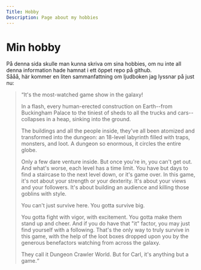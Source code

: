 ```yaml
---
Title: Hobby
Description: Page about my hobbies
---
```


Min hobby
==================
På denna sida skulle man kunna skriva om sina hobbies, om nu inte all denna
information hade hamnat i ett öppet repo på github.  
Sååå, här kommer en liten sammanfattning om ljudboken jag lyssnar på just nu:  

>“It's the most-watched game show in the galaxy!  
>
>In a flash, every human-erected construction on Earth--from Buckingham Palace to the tiniest of sheds to all the trucks and cars--collapses in a heap, sinking into the ground.
>
>The buildings and all the people inside, they've all been atomized and transformed into the dungeon: an 18-level labyrinth filled with traps, monsters, and loot. A dungeon so enormous, it circles the entire globe.
>
>Only a few dare venture inside. But once you're in, you can't get out. And what's worse, each level has a time limit. You have but days to find a staircase to the next level down, or it's game over. In this game, it's not about your strength or your dexterity. It's about your views and your followers. It's about building an audience and killing those goblins with style.
>
>You can't just survive here. You gotta survive big.
>
>You gotta fight with vigor, with excitement. You gotta make them stand up and cheer. And if you do have that "it" factor, you may just find yourself with a following. That's the only way to truly survive in this game, with the help of the loot boxes dropped upon you by the generous benefactors watching from across the galaxy.
>
>They call it Dungeon Crawler World. But for Carl, it's anything but a game.“